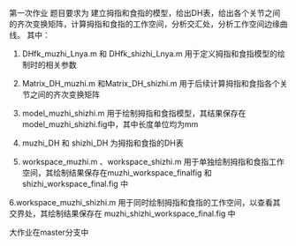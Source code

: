 第一次作业 题目要求为 建立拇指和食指的模型，给出DH表，给出各个关节之间的齐次变换矩阵，计算拇指和食指的工作空间，分析交汇处，分析工作空间边缘曲线。
其中： 
1. DHfk_muzhi_Lnya.m 和 DHfk_shizhi_Lnya.m 用于定义拇指和食指模型的绘制时的相关参数

2. Matrix_DH_muzhi.m 和Matrix_DH_shizhi.m 用于后续计算拇指和食指各个关节之间的齐次变换矩阵

3. model_muzhi_shizhi.m 用于绘制拇指和食指模型，其结果保存在model_muzhi_shizhi.fig中，其中长度单位均为mm

4. muzhi_DH 和 shizhi_DH 为拇指和食指的DH表

5. workspace_muzhi.m 、workspace_shizhi.m 用于单独绘制拇指和食指工作空间，其绘制结果保存在muzhi_workspace_finalfig 和 shizhi_workspace_final.fig 中

6.workspace_muzhi_shizhi.m 用于同时绘制拇指和食指的工作空间，以查看其交界处，其绘制结果保存在 muzhi_shizhi_workspace_final.fig 中


大作业在master分支中
